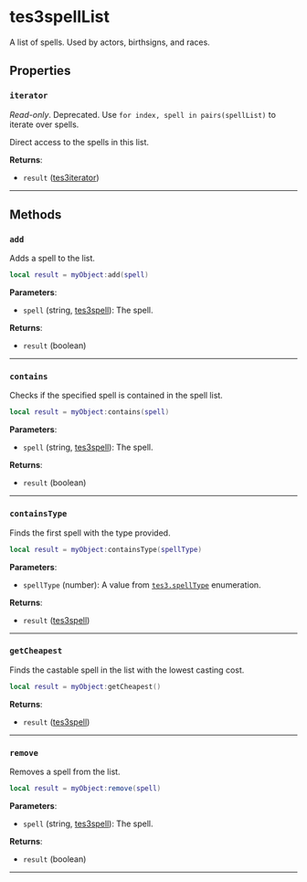 <!---
	This file is autogenerated. Do not edit this file manually. Your changes will be ignored.
	More information: https://github.com/MWSE/MWSE/tree/master/docs
-->

# tes3spellList

A list of spells. Used by actors, birthsigns, and races.

## Properties

### `iterator`

*Read-only*. Deprecated. Use `for index, spell in pairs(spellList)` to iterate over spells.
	
Direct access to the spells in this list.

**Returns**:

* `result` ([tes3iterator](../../types/tes3iterator))

***

## Methods

### `add`

Adds a spell to the list.

```lua
local result = myObject:add(spell)
```

**Parameters**:

* `spell` (string, [tes3spell](../../types/tes3spell)): The spell.

**Returns**:

* `result` (boolean)

***

### `contains`

Checks if the specified spell is contained in the spell list.

```lua
local result = myObject:contains(spell)
```

**Parameters**:

* `spell` (string, [tes3spell](../../types/tes3spell)): The spell.

**Returns**:

* `result` (boolean)

***

### `containsType`

Finds the first spell with the type provided.

```lua
local result = myObject:containsType(spellType)
```

**Parameters**:

* `spellType` (number): A value from [`tes3.spellType`](https://mwse.github.io/MWSE/references/spell-types/) enumeration.

**Returns**:

* `result` ([tes3spell](../../types/tes3spell))

***

### `getCheapest`

Finds the castable spell in the list with the lowest casting cost.

```lua
local result = myObject:getCheapest()
```

**Returns**:

* `result` ([tes3spell](../../types/tes3spell))

***

### `remove`

Removes a spell from the list.

```lua
local result = myObject:remove(spell)
```

**Parameters**:

* `spell` (string, [tes3spell](../../types/tes3spell)): The spell.

**Returns**:

* `result` (boolean)

***

